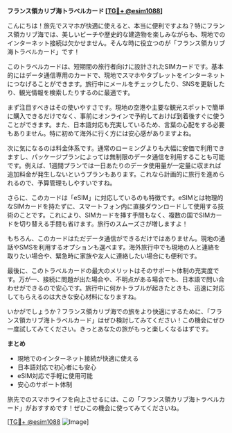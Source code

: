 **フランス領カリブ海トラベルカード [[TG💪+ @esim1088](https://t.me/s/esim1088)]**

こんにちは！旅先でスマホが快適に使えると、本当に便利ですよね？特にフランス領カリブ海では、美しいビーチや歴史的な建造物を楽しみながらも、現地でのインターネット接続は欠かせません。そんな時に役立つのが「フランス領カリブ海トラベルカード」です！

このトラベルカードは、短期間の旅行者向けに設計されたSIMカードです。基本的にはデータ通信専用のカードで、現地でスマホやタブレットをインターネットにつなげることができます。旅行中にメールをチェックしたり、SNSを更新したり、観光情報を検索したりするのに最適です。

まず注目すべきはその使いやすさです。現地の空港や主要な観光スポットで簡単に購入できるだけでなく、事前にオンラインで予約しておけば到着後すぐに使うことができます。また、日本語対応も充実しているため、言葉の心配をする必要もありません。特に初めて海外に行く方には安心感がありますよね。

次に気になるのは料金体系です。通常のローミングよりも大幅に安価で利用できますし、パッケージプランによっては無制限のデータ通信を利用することも可能です。例えば、1週間プランでは一日あたりのデータ使用量が一定量に収まれば追加料金が発生しないというプランもあります。これなら計画的に旅行を進められるので、予算管理もしやすいですね。

さらに、このカードは「eSIM」に対応しているのも特徴です。eSIMとは物理的なSIMカードを持たずに、スマートフォン内に直接ダウンロードして使用する技術のことです。これにより、SIMカードを挿す手間もなく、複数の国でSIMカードを切り替える手間も省けます。旅行のスムーズさが増しますよ！

もちろん、このカードはただデータ通信ができるだけではありません。現地の通話やSMSを利用するオプションも選べます。海外旅行中でも現地の人と連絡を取りたい場合や、緊急時に家族や友人に連絡したい場合にも便利です。

最後に、このトラベルカードの最大のメリットはそのサポート体制の充実度です。万が一、接続に問題が出た場合や、不明点がある場合でも、日本語で問い合わせができるので安心です。旅行中に何かトラブルが起きたときも、迅速に対応してもらえるのは大きな安心材料になりますね。

いかがでしょうか？フランス領カリブ海での旅をより快適にするために、「フランス領カリブ海トラベルカード」はぜひ検討してみてください！この機会にぜひ一度試してみてください。きっとあなたの旅がもっと楽しくなるはずです。

**まとめ**
- 現地でのインターネット接続が快適に使える
- 日本語対応で初心者にも安心
- eSIM対応で手軽に使用可能
- 安心のサポート体制

旅先でのスマホライフを向上させるには、この「フランス領カリブ海トラベルカード」がおすすめです！ぜひこの機会に使ってみてくださいね。

[[TG💪+ @esim1088](https://t.me/s/esim1088) ![Image](https://i.postimg.cc/Y0z9fWf4/image.png)]